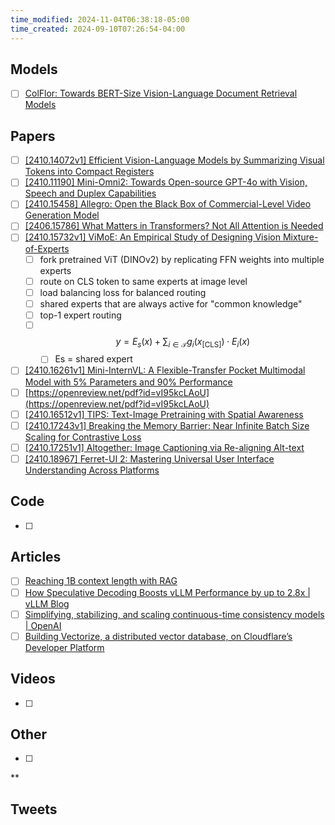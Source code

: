 ```yaml
---
time_modified: 2024-11-04T06:38:18-05:00
time_created: 2024-09-10T07:26:54-04:00
---
```


## Models
- [ ] [ColFlor: Towards BERT-Size Vision-Language Document Retrieval Models](https://huggingface.co/blog/ahmed-masry/colflor)
## Papers
- [ ] [\[2410.14072v1\] Efficient Vision-Language Models by Summarizing Visual Tokens into Compact Registers](https://arxiv.org/abs/2410.14072v1)
- [ ] [\[2410.11190\] Mini-Omni2: Towards Open-source GPT-4o with Vision, Speech and Duplex Capabilities](https://arxiv.org/abs/2410.11190)
- [ ] [\[2410.15458\] Allegro: Open the Black Box of Commercial-Level Video Generation Model](https://arxiv.org/abs/2410.15458)
- [ ] [\[2406.15786\] What Matters in Transformers? Not All Attention is Needed](https://arxiv.org/abs/2406.15786)
- [ ] [\[2410.15732v1\] ViMoE: An Empirical Study of Designing Vision Mixture-of-Experts](https://arxiv.org/abs/2410.15732v1)
	- [ ] fork pretrained ViT (DINOv2) by replicating FFN weights into multiple experts
	- [ ] route on CLS token to same experts at image level
	- [ ] load balancing loss for balanced routing
	- [ ] shared experts that are always active for "common knowledge"
	- [ ] top-1 expert routing
	- [ ] $$y = E_s(x) + \sum_{i \in \mathcal{T}} g_i(x_{\text{[CLS]}}) \cdot E_i(x)$$
		- [ ] Es = shared expert
- [ ] [\[2410.16261v1\] Mini-InternVL: A Flexible-Transfer Pocket Multimodal Model with 5% Parameters and 90% Performance](https://arxiv.org/abs/2410.16261v1)
- [ ] [https://openreview.net/pdf?id=vI95kcLAoU](https://openreview.net/pdf?id=vI95kcLAoU)
- [ ] [\[2410.16512v1\] TIPS: Text-Image Pretraining with Spatial Awareness](https://arxiv.org/abs/2410.16512v1)
- [ ] [\[2410.17243v1\] Breaking the Memory Barrier: Near Infinite Batch Size Scaling for Contrastive Loss](https://arxiv.org/abs/2410.17243v1)
- [ ] [\[2410.17251v1\] Altogether: Image Captioning via Re-aligning Alt-text](https://arxiv.org/abs/2410.17251v1)
- [ ] [\[2410.18967\] Ferret-UI 2: Mastering Universal User Interface Understanding Across Platforms](https://arxiv.org/abs/2410.18967)
## Code
- [ ] 

## Articles
- [ ] [Reaching 1B context length with RAG](https://www.zyphra.com/post/reaching-1b-context-length-with-rag)
- [ ] [How Speculative Decoding Boosts vLLM Performance by up to 2.8x | vLLM Blog](https://blog.vllm.ai/2024/10/17/spec-decode.html)
- [ ] [Simplifying, stabilizing, and scaling continuous-time consistency models | OpenAI](https://openai.com/index/simplifying-stabilizing-and-scaling-continuous-time-consistency-models/)
- [ ] [Building Vectorize, a distributed vector database, on Cloudflare’s Developer Platform](https://blog.cloudflare.com/building-vectorize-a-distributed-vector-database-on-cloudflare-developer-platform/)

## Videos
- [ ] 

## Other
- [ ]

**
## Tweets
